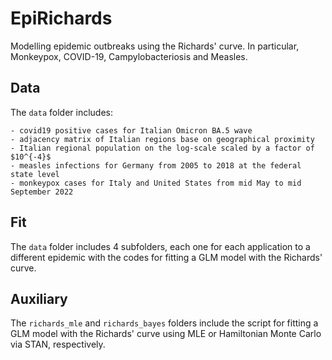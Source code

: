 # EpiRichards
Modelling epidemic outbreaks using the Richards' curve. In particular, Monkeypox, COVID-19, Campylobacteriosis and Measles. 

## Data
The $\texttt{data}$ folder includes:

    - covid19 positive cases for Italian Omicron BA.5 wave
    - adjacency matrix of Italian regions base on geographical proximity
    - Italian regional population on the log-scale scaled by a factor of $10^{-4}$
    - measles infections for Germany from 2005 to 2018 at the federal state level
    - monkeypox cases for Italy and United States from mid May to mid September 2022
    
## Fit
The $\texttt{data}$ folder includes 4 subfolders, each one for each application to a different epidemic with the codes for fitting a GLM model with the Richards' curve.

## Auxiliary
The $\texttt{richards\_mle}$ and $\texttt{richards\_bayes}$ folders include the script for fitting a GLM model with the Richards' curve using MLE or Hamiltonian Monte Carlo via STAN, respectively.
